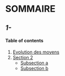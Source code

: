 # **SOMMAIRE**

## *1-*

#### Table of contents

1. [Evolution des moyens](#section-1)
2. [Section 2](#section-2)
    - [Subsection a](#subsection-a)
    - [Subsection b](#subsection-b)
